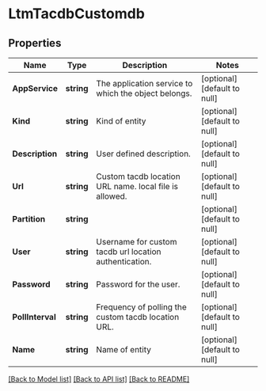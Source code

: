 # LtmTacdbCustomdb

## Properties
Name | Type | Description | Notes
------------ | ------------- | ------------- | -------------
**AppService** | **string** | The application service to which the object belongs. | [optional] [default to null]
**Kind** | **string** | Kind of entity | [optional] [default to null]
**Description** | **string** | User defined description. | [optional] [default to null]
**Url** | **string** | Custom tacdb location URL name. local file is allowed. | [optional] [default to null]
**Partition** | **string** |  | [optional] [default to null]
**User** | **string** | Username for custom tacdb url location authentication. | [optional] [default to null]
**Password** | **string** | Password for the user. | [optional] [default to null]
**PollInterval** | **string** | Frequency of polling the custom tacdb location URL. | [optional] [default to null]
**Name** | **string** | Name of entity | [optional] [default to null]

[[Back to Model list]](../README.md#documentation-for-models) [[Back to API list]](../README.md#documentation-for-api-endpoints) [[Back to README]](../README.md)


